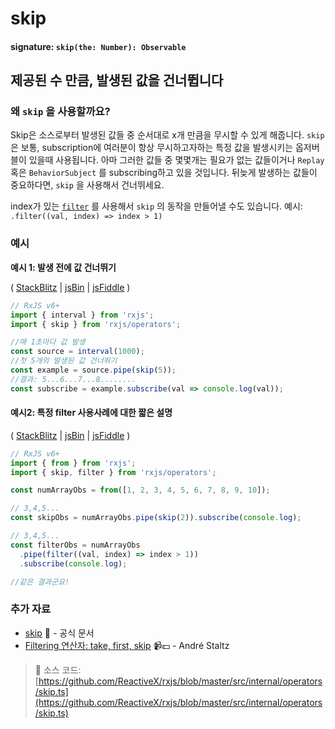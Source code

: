 # skip

#### signature: `skip(the: Number): Observable`

## 제공된 수 만큼, 발생된 값을 건너뜁니다

### 왜 `skip` 을 사용할까요?

Skip은 소스로부터 발생된 값들 중 순서대로 x개 만큼을 무시할 수 있게 해줍니다. `skip` 은 보통, subscription에 여러분이 항상 무시하고자하는 특정 값을 발생시키는 옵저버블이 있을때 사용됩니다. 아마 그러한 값들 중 몇몇개는 필요가 없는 값들이거나 `Replay` 혹은 `BehaviorSubject` 를 subscribing하고 있을 것입니다. 뒤늦게 발생하는 값들이 중요하다면, `skip` 을 사용해서 건너뛰세요.

index가 있는 [`filter`](filter.md) 를 사용해서 `skip` 의 동작을 만들어낼 수도 있습니다. 예시: `.filter((val, index) => index > 1)`

### 예시

**예시 1: 발생 전에 값 건너뛰기**

\( [StackBlitz](https://stackblitz.com/edit/typescript-o5ydjf?file=index.ts&devtoolsheight=100) \| [jsBin](http://jsbin.com/hacepudabi/1/edit?js,console) \| [jsFiddle](https://jsfiddle.net/btroncone/ar1eqbya/) \)

```javascript
// RxJS v6+
import { interval } from 'rxjs';
import { skip } from 'rxjs/operators';

//매 1초마다 값 발생
const source = interval(1000);
//첫 5개의 발생된 값 건너뛰기
const example = source.pipe(skip(5));
//결과: 5...6...7...8........
const subscribe = example.subscribe(val => console.log(val));
```

#### 예시2: 특정 filter 사용사례에 대한 짧은 설명

\( [StackBlitz](https://stackblitz.com/edit/typescript-yl3ap1?file=index.ts&devtoolsheight=100) \| [jsBin](http://jsbin.com/judamurego/edit?js,console) \| [jsFiddle](https://jsfiddle.net/ElHuy/4jswLn3z/) \)

```javascript
// RxJS v6+
import { from } from 'rxjs';
import { skip, filter } from 'rxjs/operators';

const numArrayObs = from([1, 2, 3, 4, 5, 6, 7, 8, 9, 10]);

// 3,4,5...
const skipObs = numArrayObs.pipe(skip(2)).subscribe(console.log);

// 3,4,5...
const filterObs = numArrayObs
  .pipe(filter((val, index) => index > 1))
  .subscribe(console.log);

//같은 결과군요!
```

### 추가 자료

* [skip](https://rxjs.dev/api/operators/skip) 📰 - 공식 문서
* [Filtering 연산자: take, first, skip](https://egghead.io/lessons/rxjs-filtering-operators-take-first-skip?course=rxjs-beyond-the-basics-operators-in-depth) 📹💵 - André Staltz

> 📂 소스 코드: [https://github.com/ReactiveX/rxjs/blob/master/src/internal/operators/skip.ts](https://github.com/ReactiveX/rxjs/blob/master/src/internal/operators/skip.ts)

